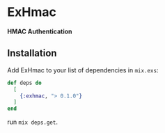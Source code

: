 # ExHmac

**HMAC Authentication**

## Installation

Add ExHmac to your list of dependencies in `mix.exs`:

```elixir
def deps do
  [
    {:exhmac, "> 0.1.0"}
  ]
end
```
run `mix deps.get`.
